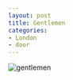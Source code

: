```yaml
---
layout: post
title: Gentlemen
categories:
- London
- door
---
```

![gentlemen](http://farm3.staticflickr.com/2817/9226050408_4978841901_o.jpg)
